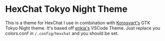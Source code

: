 # HexChat Tokyo Night Theme
This is a theme for HexChat I use in combination with [Korpsvart's](https://github.com/Fausto-Korpsvart/Tokyo-Night-GTK-Theme)
GTK Tokyo Night theme. It's based off [enkia's](https://github.com/enkia/tokyo-night-vscode-theme) VSCode Theme. Just replace you colors.conf in ```/.config/hexchat```
and you should be set.
